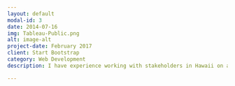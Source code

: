 ```yaml
---
layout: default
modal-id: 3
date: 2014-07-16
img: Tableau-Public.png
alt: image-alt
project-date: February 2017
client: Start Bootstrap
category: Web Development
description: I have experience working with stakeholders in Hawaii on affordable housing and homelessness. Most of this work involved tracking community performance metrics in ending homelessness and coordinating homeless service providers to more efficiently operate and serve needs of the community. Some of these dashboards are posted onto my Tableau Public profile:[Tableau link](https://public.tableau.com/profile/ericenglin#!)

---
```


